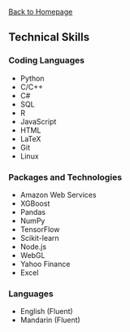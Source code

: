 [Back to Homepage](/README.md)

## Technical Skills

### Coding Languages
- Python
- C/C++
- C#
- SQL
- R
- JavaScript
- HTML
- LaTeX
- Git
- Linux

### Packages and Technologies
- Amazon Web Services
- XGBoost
- Pandas
- NumPy
- TensorFlow
- Scikit-learn
- Node.js
- WebGL
- Yahoo Finance
- Excel

### Languages
- English (Fluent)
- Mandarin (Fluent)


